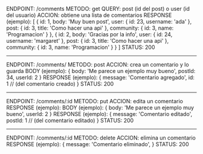 ENDPOINT: /comments
METODO: get
QUERY: post (id del post) o user (id del usuario)
ACCION: obtiene una lista de comentarios
RESPONSE (ejemplo):
    [
        {
            id: 1,
            body: 'Muy buen post',
            user: {
                id: 23,
                username: 'ada'
            }, 
            post: {
                id: 3,
                title: 'Como hacer una api'
            },
            community: {
                id: 3,
                name: 'Programacion'
            }
        },
        {
            id: 2,
            body: 'Gracias por la info',
            user: {
                id: 24,
                username: 'margaret'
            }, 
            post: {
                id: 3,
                title: 'Como hacer una api'
            },
            community: {
                id: 3,
                name: 'Programacion'
            }
        }
    ]
    STATUS: 200        

-----------------------------------------------------

ENDPOINT: /comments/
METODO: post
ACCION: crea un comentario y lo guarda
BODY (ejemplo):
    {
        body: 'Me parece un ejemplo muy bueno',
        postId: 34,
        userId: 2
    }
RESPONSE (ejemplo):
    {
        message: 'Comentario agregado',
        id: 1 // (del comentario creado)
    }
    STATUS: 200      

-----------------------------------------------------

ENDPOINT: /comments/:id
METODO: put
ACCION: edita un comentario
RESPONSE (ejemplo):
BODY (ejemplo):
    {
        body: 'Me parece un ejemplo muy bueno',
        userId: 2
    }
RESPONSE (ejemplo):
    {
        message: 'Comentario editado',
        postId: 1 // (del comentario editado)
    }
    STATUS: 200          

-----------------------------------------------------

ENDPOINT: /comments/:id
METODO: delete
ACCION: elimina un comentario
RESPONSE (ejemplo):
    {
        message: 'Comentario eliminado',
    }
    STATUS: 200              